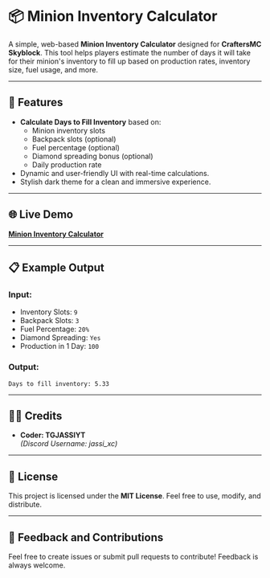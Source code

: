 # 📦 Minion Inventory Calculator

A simple, web-based **Minion Inventory Calculator** designed for **CraftersMC Skyblock**. This tool helps players estimate the number of days it will take for their minion's inventory to fill up based on production rates, inventory size, fuel usage, and more.

---

## 🌟 Features
- **Calculate Days to Fill Inventory** based on:
  - Minion inventory slots
  - Backpack slots (optional)
  - Fuel percentage (optional)
  - Diamond spreading bonus (optional)
  - Daily production rate
- Dynamic and user-friendly UI with real-time calculations.
- Stylish dark theme for a clean and immersive experience.

---

## 🌐 Live Demo  
[**Minion Inventory Calculator**](https://tgjassiyt.github.io/minion-fill-up-days-calc/)

---

## 📋 Example Output
### **Input:**
- Inventory Slots: `9`
- Backpack Slots: `3`
- Fuel Percentage: `20%`
- Diamond Spreading: `Yes`
- Production in 1 Day: `100`

### **Output:**
`Days to fill inventory: 5.33`

---

## 👩‍💻 Credits
- **Coder: TGJASSIYT**  
  *(Discord Username: jassi_xc)*  

---

## 📜 License
This project is licensed under the **MIT License**. Feel free to use, modify, and distribute.

---

## 💬 Feedback and Contributions
Feel free to create issues or submit pull requests to contribute! Feedback is always welcome.
